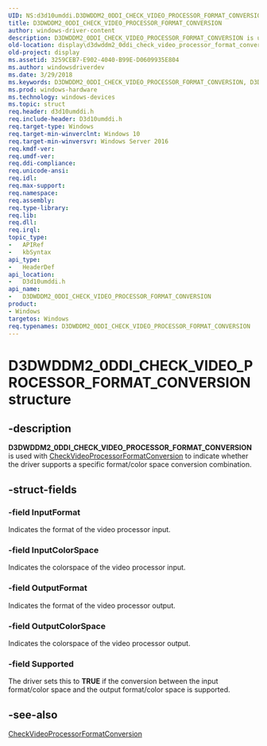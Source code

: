```yaml
---
UID: NS:d3d10umddi.D3DWDDM2_0DDI_CHECK_VIDEO_PROCESSOR_FORMAT_CONVERSION
title: D3DWDDM2_0DDI_CHECK_VIDEO_PROCESSOR_FORMAT_CONVERSION
author: windows-driver-content
description: D3DWDDM2_0DDI_CHECK_VIDEO_PROCESSOR_FORMAT_CONVERSION is used with CheckVideoProcessorFormatConversion to indicate whether the driver supports a specific format/color space conversion combination.
old-location: display\d3dwddm2_0ddi_check_video_processor_format_conversion.htm
old-project: display
ms.assetid: 3259CEB7-E902-4040-B99E-D0609935E804
ms.author: windowsdriverdev
ms.date: 3/29/2018
ms.keywords: D3DWDDM2_0DDI_CHECK_VIDEO_PROCESSOR_FORMAT_CONVERSION, D3DWDDM2_0DDI_CHECK_VIDEO_PROCESSOR_FORMAT_CONVERSION structure [Display Devices], d3d10umddi/D3DWDDM2_0DDI_CHECK_VIDEO_PROCESSOR_FORMAT_CONVERSION, display.d3dwddm2_0ddi_check_video_processor_format_conversion
ms.prod: windows-hardware
ms.technology: windows-devices
ms.topic: struct
req.header: d3d10umddi.h
req.include-header: D3d10umddi.h
req.target-type: Windows
req.target-min-winverclnt: Windows 10
req.target-min-winversvr: Windows Server 2016
req.kmdf-ver: 
req.umdf-ver: 
req.ddi-compliance: 
req.unicode-ansi: 
req.idl: 
req.max-support: 
req.namespace: 
req.assembly: 
req.type-library: 
req.lib: 
req.dll: 
req.irql: 
topic_type:
-	APIRef
-	kbSyntax
api_type:
-	HeaderDef
api_location:
-	D3d10umddi.h
api_name:
-	D3DWDDM2_0DDI_CHECK_VIDEO_PROCESSOR_FORMAT_CONVERSION
product:
- Windows
targetos: Windows
req.typenames: D3DWDDM2_0DDI_CHECK_VIDEO_PROCESSOR_FORMAT_CONVERSION
---
```


# D3DWDDM2_0DDI_CHECK_VIDEO_PROCESSOR_FORMAT_CONVERSION structure


## -description


<b>D3DWDDM2_0DDI_CHECK_VIDEO_PROCESSOR_FORMAT_CONVERSION</b> is used with <a href="https://msdn.microsoft.com/library/windows/hardware/dn906317">CheckVideoProcessorFormatConversion</a> to indicate whether the driver supports a specific format/color space conversion combination.


## -struct-fields




### -field InputFormat

Indicates the format of the video processor input.


### -field InputColorSpace

Indicates the colorspace of the video processor input.


### -field OutputFormat

Indicates the format of the video processor output.


### -field OutputColorSpace

Indicates the colorspace of the video processor output.


### -field Supported

The driver sets this to <b>TRUE</b> if the conversion between the input format/color space and the output format/color space is supported.


## -see-also




<a href="https://msdn.microsoft.com/library/windows/hardware/dn906317">CheckVideoProcessorFormatConversion</a>
 

 

